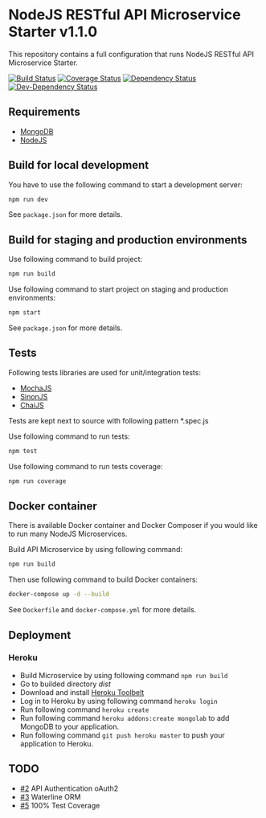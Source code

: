 # NodeJS RESTful API Microservice Starter v1.1.0
This repository contains a full configuration that runs NodeJS RESTful API Microservice Starter.

[![Build Status](https://secure.travis-ci.org/Abdizriel/nodejs-microservice-starter.png?branch=master)](https://travis-ci.org/Abdizriel/nodejs-microservice-starter)
[![Coverage Status](https://coveralls.io/repos/github/Abdizriel/nodejs-microservice-starter/badge.svg?branch=master)](https://coveralls.io/github/Abdizriel/nodejs-microservice-starter?branch=master)
[![Dependency Status](https://img.shields.io/david/Abdizriel/nodejs-microservice-starter.svg)](https://david-dm.org/Abdizriel/nodejs-microservice-starter)
[![Dev-Dependency Status](https://img.shields.io/david/dev/Abdizriel/nodejs-microservice-starter.svg)](https://david-dm.org/Abdizriel/nodejs-microservice-starter#info=devDependencies)

## Requirements

* [MongoDB](https://www.mongodb.com/download-center "MongoDB")
* [NodeJS](https://nodejs.org/en/download "NodeJS")

## Build for local development

You have to use the following command to start a development server:

```sh
npm run dev
```

See `package.json` for more details.

## Build for staging and production environments

Use following command to build project:

```sh
npm run build
```

Use following command to start project on staging and production environments:

```sh
npm start
```

See `package.json` for more details.

## Tests

Following tests libraries are used for unit/integration tests:
* [MochaJS](https://mochajs.org "MochaJS")
* [SinonJS](http://sinonjs.org "SinonJS")
* [ChaiJS](http://chaijs.com/ "ChaiJS")

Tests are kept next to source with following pattern *.spec.js

Use following command to run tests:

```sh
npm test
```

Use following command to run tests coverage:

```sh
npm run coverage
```

## Docker container

There is available Docker container and Docker Composer if you would like to run many NodeJS Microservices.

Build API Microservice by using following command:

```sh
npm run build
```

Then use following command to build Docker containers:

```sh
docker-compose up -d --build
```

See `Dockerfile` and `docker-compose.yml` for more details.

## Deployment

### Heroku

* Build Microservice by using following command `npm run build`
* Go to builded directory *dist*
* Download and install [Heroku Toolbelt](https://toolbelt.heroku.com/ "Heroku Toolbelt")
* Log in to Heroku by using following command `heroku login`
* Run following command `heroku create`
* Run following command `heroku addons:create mongolab` to add MongoDB to your application.
* Run following command `git push heroku master` to push your application to Heroku.

## TODO

* [#2](https://github.com/Abdizriel/nodejs-microservice-starter/issues/2) API Authentication oAuth2
* [#3](https://github.com/Abdizriel/nodejs-microservice-starter/issues/3) Waterline ORM
* [#5](https://github.com/Abdizriel/nodejs-microservice-starter/issues/5) 100% Test Coverage
